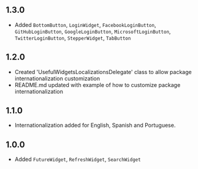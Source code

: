 ## 1.3.0

* Added `BottomButton`, `LoginWidget`, `FacebookLoginButton`, `GitHubLoginButton`, `GoogleLoginButton`, `MicrosoftLoginButton`, `TwitterLoginButton`, `StepperWidget`, `TabButton`

## 1.2.0

* Created 'UsefulWidgetsLocalizationsDelegate' class to allow package internationalization customization
* README.md updated with example of how to customize package internationalization

## 1.1.0

* Internationalization added for English, Spanish and Portuguese.

## 1.0.0

* Added `FutureWidget`, `RefreshWidget`, `SearchWidget`
